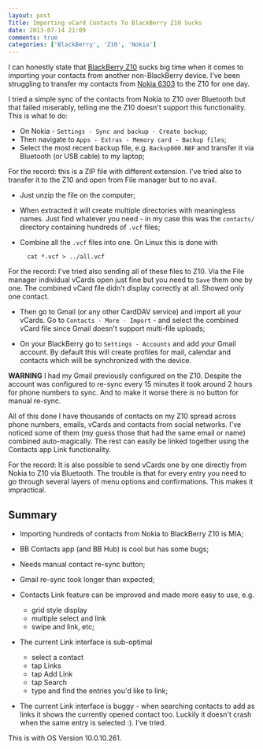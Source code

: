 ```yaml
---
layout: post
Title: Importing vCard Contacts To BlackBerry Z10 Sucks
date: 2013-07-14 21:09
comments: true
categories: ['BlackBerry', 'Z10', 'Nokia']
---
```


I can honestly state that [BlackBerry Z10](http://amzn.to/12y4ewJ) sucks big
time when it comes to importing your contacts from another non-BlackBerry
device. I've been struggling to transfer my contacts from
[Nokia 6303](http://amzn.to/10USRm2) to the Z10 for one day.

I tried a simple sync of the contacts from Nokia to Z10 over Bluetooth but
that failed miserably, telling me the Z10 doesn't support this functionality.
This is what to do: 

* On Nokia - `Settings - Sync and backup - Create backup`;
* Then navigate to `Apps - Extras - Memory card - Backup files`;
* Select the most recent backup file, e.g. `Backup000.NBF` and 
transfer it via Bluetooth (or USB cable) to my laptop;

For the record: this is a ZIP file with different extension. I've tried also
to transfer it to the Z10 and open from File manager but to no avail.

* Just unzip the file on the computer;
* When extracted it will create multiple directories with meaningless names.
Just find whatever you need - in my case this was the `contacts/` directory
containing hundreds of `.vcf` files;
* Combine all the `.vcf` files into one. On Linux this is done with

        cat *.vcf > ../all.vcf

For the record: I've tried also sending all of these files to Z10. Via the 
File manager individual vCards open just fine but you need to `Save` them one
by one. The combined vCard file didn't display correctly at all. Showed only one
contact.

* Then go to Gmail (or any other CardDAV service) and import all your vCards.
Go to `Contacts - More - Import` - and select the combined vCard file since Gmail
doesn't support multi-file uploads;

* On your BlackBerry go to `Settings - Accounts` and add your Gmail account.
By default this will create profiles for mail, calendar and contacts which will
be synchronized with the device.

**WARNING** I had my Gmail previously configured on the Z10. Despite the account
was configured to re-sync every 15 minutes it took around 2 hours for phone numbers
to sync. And to make it worse there is no button for manual re-sync.


All of this done I have thousands of contacts on my Z10 spread across phone numbers,
emails, vCards and contacts from social networks. I've noticed some of them (my guess
those that had the same email or name) combined auto-magically. The rest can easily be
linked together using the Contacts app Link functionality.



For the record: It is also possible to send vCards one by one directly from Nokia to
Z10 via Bluetooth. The trouble is that for every entry you need to go through several
layers of menu options and confirmations. This makes it impractical.


Summary
-------

* Importing hundreds of contacts from Nokia to BlackBerry Z10 is MIA;
* BB Contacts app (and BB Hub) is cool but has some bugs;
* Needs manual contact re-sync button;
* Gmail re-sync took longer than expected;
* Contacts Link feature can be improved and made more easy to use, e.g.
    + grid style display
    + multiple select and link
    + swipe and link, etc;

* The current Link interface is sub-optimal
    - select a contact
    - tap Links
    - tap Add Link
    - tap Search
    - type and find the entries you'd like to link;

* The current Link interface is buggy - when searching contacts to add
as links it shows the currently opened contact too. Luckily it doesn't
crash when the same entry is selected :). I've tried.

This is with OS Version 10.0.10.261.

